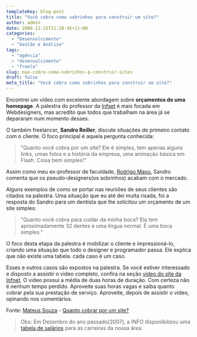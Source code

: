 ```yaml
---
templateKey: blog-post
title: "Você cobra como sobrinhos para construir um site?"
author: admin
date: 2008-12-15T11:20:45+11:00
categories:
  - "Desenvolvimento"
  - "Gestão e Análise"
tags:
  - "agência"
  - "desenvolvimento"
  - "freela"
slug: nao-cobre-como-sobrinhos-p-construir-sites
draft: false
meta_title: "Você cobra como sobrinhos para construir um site?"
---
```


Encontrei um vídeo com excelente abordagem sobre **orçamentos de uma homepage**. A palestra do professor da [Infset](http://www.infnet.edu.br "Site oficial do Institulo Infset") é mais focada em Webdesigners, mas acredito que todos que trabalham na área já se depararam num momento desses.

O também freelancer, **Sandro Reiller**, discute situações de primeiro contato com o cliente. O foco principal é aquela pergunta conhecida:

> "Quanto você cobra por um site? Ele é simples, tem apenas alguns links, umas fotos e a história da empresa, uma animação básica em Flash. Coisa bem simples!"

Assim como meu ex-professor de faculdade, [Rodrigo Mavu](http://www.mavu.com.br/ "Portifólio do meu ex-professor Rodrigo Mavu"), Sandro comenta que os pseudo-designers(os sobrinhos) acabam com o mercado.

Alguns exemplos de como se portar nas reuniões de seus clientes são citados na palestra. Uma situação que eu até dei muita risada, foi a resposta do Sandro para um dentista que lhe solicitou um orçamento de um site simples:

> "Quanto você cobra para cuidar da minha boca? Ela tem aproximadamente 32 dentes e uma língua normal. É uma boca simples."

O foco desta etapa da palestra é mobilizar o cliente e impressioná-lo, criando uma situação que todo o designer e programador passa. Ele explica que não existe uma tabela. cada caso é um caso.

Esses e outros casos são expostos na palestra. Se você estiver interessado e disposto a assistir o video completo, confira na seção [video do site da Infnet](http://www.infnet.edu.br/promo/infnetnews/ed09/videos.html "Assista os vídeos das palestras da Infnet"). O video possui a média de duas horas de duração. Com certeza não é nenhum tempo perdido. Aproveite suas horas vagas e saiba quanto cobrar pela sua prestação de serviço.
Aproveite, depois de assistir o vídeo, opinando nos comentários.

Fonte: [Mateus Souza](http://www.mateussouza.web44.net/ "Blog do Mateus Souza") - [Quanto cobrar por um site?](http://www.mateussouza.web44.net/tudo/quanto-cobrar-por-um-site "Fonte sobre quanto cobrar por um site")

> Obs: Em Dezembro do ano passado(2007), a INFO disponibilizou uma [tabela de salários](http://info.abril.com.br/carreira/salarios.shl "Tabela de salários nas áreas de TI") para as carreiras da nossa área.

